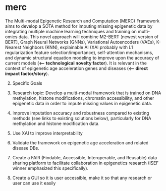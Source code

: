 # merc
 
The Multi-modal Epigenetic Research and Computation (MERC) Framework aims to develop a SOTA method for imputing missing epigenetic data by integrating multiple machine learning techniques and training on multi-omics data. This novel approach will combine M2-BERT (newest version of BERT), Graph Neural Networks (GNNs), Variational Autoencoders (VAEs), K-Nearest Neighbors (KNN), explainable AI (XAI probably with L1 regularization feature selection/importance), self-attention mechanisms, and dynamic structural equation modeling to improve upon the accuracy of current models (**<— technological novelty factor**). It is relevant in the context of epigenetic age acceleration genes and diseases (**<— direct impact factor/story**).

2. Specific Goals

1. Research topic: Develop a multi-modal framework that is trained on DNA methylation, histone modifications, chromatin accessibility, and other epigenetic data in order to impute missing values in epigenetic data.
2. Improve imputation accuracy and robustness compared to existing methods (see links to existing solutions below), particularly for DNA methylation and histone modification data.
3. Use XAI to improve interpretability
4. Validate the framework on epigenetic age acceleration and related disease DBs.
5. Create a FAIR (Findable, Accessible, Interoperable, and Reusable) data sharing platform to facilitate collaboration in epigenetics research (ISEF winner emphasized this specifically).
6. Create a GUI so it is user accessible, make it so that any research or user can use it easily

